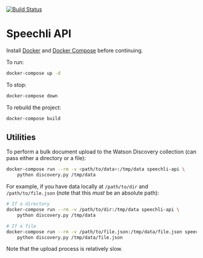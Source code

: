 [![Build Status](https://travis-ci.com/treyhakanson/speechli-api.svg?branch=master)](https://travis-ci.com/treyhakanson/speechli-api)

# Speechli API

Install [Docker](https://docs.docker.com/install/) and [Docker Compose](https://docs.docker.com/compose/install/) before continuing.

To run:

```sh
docker-compose up -d
```

To stop:

```sh
docker-compose down
```

To rebuild the project:

```sh
docker-compose build
```

## Utilities

To perform a bulk document upload to the Watson Discovery collection (can pass either a directory or a file):

```sh
docker-compose run --rm -v <path/to/data>:/tmp/data speechli-api \
    python discovery.py /tmp/data
```

For example, if you have data locally at `/path/to/dir` and `/path/to/file.json` (note that this _must_ be an absolute path):

```sh
# If a directory
docker-compose run --rm -v /path/to/dir:/tmp/data speechli-api \
    python discovery.py /tmp/data

# If a file
docker-compose run --rm -v /path/to/file.json:/tmp/data/file.json speechli-api \
    python discovery.py /tmp/data/file.json
```

Note that the upload process is relatively slow.
